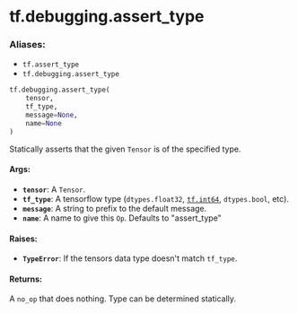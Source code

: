 <div itemscope itemtype="http://developers.google.com/ReferenceObject">
<meta itemprop="name" content="tf.debugging.assert_type" />
<meta itemprop="path" content="Stable" />
</div>

# tf.debugging.assert_type

### Aliases:

* `tf.assert_type`
* `tf.debugging.assert_type`

``` python
tf.debugging.assert_type(
    tensor,
    tf_type,
    message=None,
    name=None
)
```

Statically asserts that the given `Tensor` is of the specified type.

#### Args:

* <b>`tensor`</b>: A `Tensor`.
* <b>`tf_type`</b>: A tensorflow type (`dtypes.float32`, <a href="../../tf/dtypes.md#int64"><code>tf.int64</code></a>, `dtypes.bool`,
    etc).
* <b>`message`</b>: A string to prefix to the default message.
* <b>`name`</b>:  A name to give this `Op`.  Defaults to "assert_type"


#### Raises:

* <b>`TypeError`</b>: If the tensors data type doesn't match `tf_type`.


#### Returns:

A `no_op` that does nothing.  Type can be determined statically.